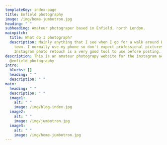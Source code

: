 ```yaml
---
templateKey: index-page
title: Enfield photography
image: /img/home-jumbotron.jpg
heading: " "
subheading: Amateur photograper based in Enfield, north London.
mainpitch:
  title: What do I photograph?
  description: Mainly anything that I see when I go for a walk around Enfield
    town. I normally use my phone so don't expect professional pictures,
    Instagram photo retouch is a very good tool to use before posting.
description: This is an amateur photograpy website for the instagram account
  @enfield_photography
intro:
  blurbs: []
  heading: " "
  description: " "
main:
  heading: " "
  description: " "
  image1:
    alt: " "
    image: /img/blog-index.jpg
  image2:
    alt: " "
    image: /img/jumbotron.jpg
  image3:
    alt: " "
    image: /img/home-jumbotron.jpg
---
```

